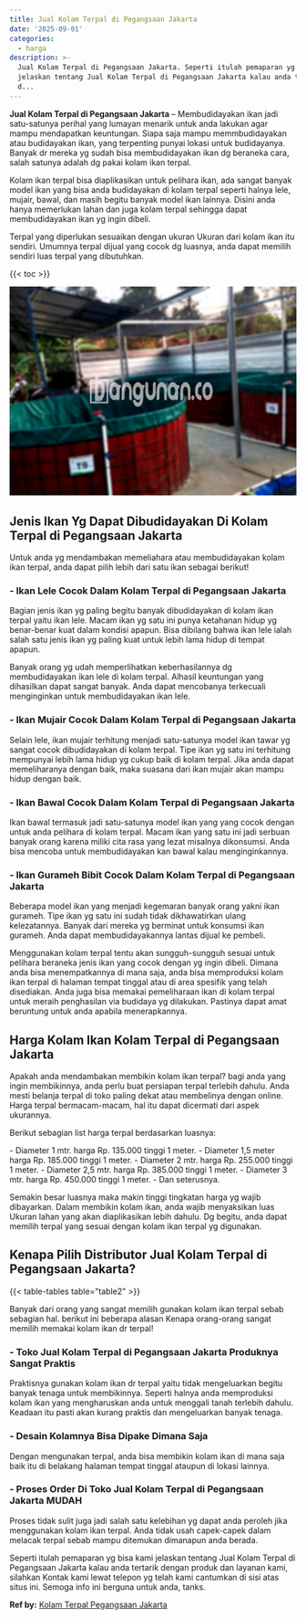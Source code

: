 ```yaml
---
title: Jual Kolam Terpal di Pegangsaan Jakarta
date: '2025-09-01'
categories:
  - harga
description: >-
  Jual Kolam Terpal di Pegangsaan Jakarta. Seperti itulah pemaparan yg bisa kami
  jelaskan tentang Jual Kolam Terpal di Pegangsaan Jakarta kalau anda tertarik
  d...
---
```


**Jual Kolam Terpal di Pegangsaan Jakarta** – Membudidayakan ikan jadi satu-satunya perihal yang lumayan menarik untuk anda lakukan agar mampu mendapatkan keuntungan. Siapa saja mampu memmbudidayakan atau budidayakan ikan, yang terpenting punyai lokasi untuk budidayanya. Banyak dr mereka yg sudah bisa membudidayakan ikan dg beraneka cara, salah satunya adalah dg pakai kolam ikan terpal.

Kolam ikan terpal bisa diaplikasikan untuk pelihara ikan, ada sangat banyak model ikan yang bisa anda budidayakan di kolam terpal seperti halnya lele, mujair, bawal, dan masih begitu banyak model ikan lainnya. Disini anda hanya memerlukan lahan dan juga kolam terpal sehingga dapat membudidayakan ikan yg ingin dibeli.

Terpal yang diperlukan sesuaikan dengan ukuran Ukuran dari kolam ikan itu sendiri. Umumnya terpal dijual yang cocok dg luasnya, anda dapat memilih sendiri luas terpal yang dibutuhkan.

{{< toc >}}

![Jual Kolam Terpal di Pegangsaan Jakarta](/images/jual-kolam-terpal-44.png)

## Jenis Ikan Yg Dapat Dibudidayakan Di Kolam Terpal di Pegangsaan Jakarta

Untuk anda yg mendambakan memeliahara atau membudidayakan kolam ikan terpal, anda dapat pilih lebih dari satu ikan sebagai berikut!

### \- Ikan Lele Cocok Dalam Kolam Terpal di Pegangsaan Jakarta

Bagian jenis ikan yg paling begitu banyak dibudidayakan di kolam ikan terpal yaitu ikan lele. Macam ikan yg satu ini punya ketahanan hidup yg benar-benar kuat dalam kondisi apapun. Bisa dibilang bahwa ikan lele ialah salah satu jenis ikan yg paling kuat untuk lebih lama hidup di tempat apapun.

Banyak orang yg udah memperlihatkan keberhasilannya dg membudidayakan ikan lele di kolam terpal. Alhasil keuntungan yang dihasilkan dapat sangat banyak. Anda dapat mencobanya terkecuali menginginkan untuk membudidayakan ikan lele.

### \- Ikan Mujair Cocok Dalam Kolam Terpal di Pegangsaan Jakarta

Selain lele, ikan mujair terhitung menjadi satu-satunya model ikan tawar yg sangat cocok dibudidayakan di kolam terpal. Tipe ikan yg satu ini terhitung mempunyai lebih lama hidup yg cukup baik di kolam terpal. Jika anda dapat memeliharanya dengan baik, maka suasana dari ikan mujair akan mampu hidup dengan baik.

### \- Ikan Bawal Cocok Dalam Kolam Terpal di Pegangsaan Jakarta

Ikan bawal termasuk jadi satu-satunya model ikan yang yang cocok dengan untuk anda pelihara di kolam terpal. Macam ikan yang satu ini jadi serbuan banyak orang karena miliki cita rasa yang lezat misalnya dikonsumsi. Anda bisa mencoba untuk membudidayakan kan bawal kalau menginginkannya.

### \- Ikan Gurameh Bibit Cocok Dalam Kolam Terpal di Pegangsaan Jakarta

Beberapa model ikan yang menjadi kegemaran banyak orang yakni ikan gurameh. Tipe ikan yg satu ini sudah tidak dikhawatirkan ulang kelezatannya. Banyak dari mereka yg berminat untuk konsumsi ikan gurameh. Anda dapat membudidayakannya lantas dijual ke pembeli.

Menggunakan kolam terpal tentu akan sungguh-sungguh sesuai untuk pelihara beraneka jenis ikan yang cocok dengan yg ingin dibeli. Dimana anda bisa menempatkannya di mana saja, anda bisa memproduksi kolam ikan terpal di halaman tempat tinggal atau di area spesifik yang telah disediakan. Anda juga bisa memakai pemeliharaan ikan di kolam terpal untuk meraih penghasilan via budidaya yg dilakukan. Pastinya dapat amat beruntung untuk anda apabila menerapkannya.

## Harga Kolam Ikan Kolam Terpal di Pegangsaan Jakarta

Apakah anda mendambakan membikin kolam ikan terpal? bagi anda yang ingin membikinnya, anda perlu buat persiapan terpal terlebih dahulu. Anda mesti belanja terpal di toko paling dekat atau membelinya dengan online. Harga terpal bermacam-macam, hal itu dapat dicermati dari aspek ukurannya.

Berikut sebagian list harga terpal berdasarkan luasnya:

\- Diameter 1 mtr. harga Rp. 135.000 tinggi 1 meter. - Diameter 1,5 meter harga Rp. 185.000 tinggi 1 meter. - Diameter 2 mtr. harga Rp. 255.000 tinggi 1 meter. - Diameter 2,5 mtr. harga Rp. 385.000 tinggi 1 meter. - Diameter 3 mtr. harga Rp. 450.000 tinggi 1 meter. - Dan seterusnya.

Semakin besar luasnya maka makin tinggi tingkatan harga yg wajib dibayarkan. Dalam membikin kolam ikan, anda wajib menyaksikan luas Ukuran lahan yang akan diaplikasikan lebih dahulu. Dg begitu, anda dapat memilih terpal yang sesuai dengan kolam ikan terpal yg digunakan.

## Kenapa Pilih Distributor Jual Kolam Terpal di Pegangsaan Jakarta?

{{< table-tables table="table2" >}}

Banyak dari orang yang sangat memilih gunakan kolam ikan terpal sebab sebagian hal. berikut ini beberapa alasan Kenapa orang-orang sangat memilih memakai kolam ikan dr terpal!

### \- Toko Jual Kolam Terpal di Pegangsaan Jakarta Produknya Sangat Praktis

Praktisnya gunakan kolam ikan dr terpal yaitu tidak mengeluarkan begitu banyak tenaga untuk membikinnya. Seperti halnya anda memproduksi kolam ikan yang mengharuskan anda untuk menggali tanah terlebih dahulu. Keadaan itu pasti akan kurang praktis dan mengeluarkan banyak tenaga.

### \- Desain Kolamnya Bisa Dipake Dimana Saja

Dengan mengunakan terpal, anda bisa membikin kolam ikan di mana saja baik itu di belakang halaman tempat tinggal ataupun di lokasi lainnya.

### \- Proses Order Di Toko Jual Kolam Terpal di Pegangsaan Jakarta MUDAH

Proses tidak sulit juga jadi salah satu kelebihan yg dapat anda peroleh jika menggunakan kolam ikan terpal. Anda tidak usah capek-capek dalam melacak terpal sebab mampu ditemukan dimanapun anda berada.

Seperti itulah pemaparan yg bisa kami jelaskan tentang Jual Kolam Terpal di Pegangsaan Jakarta kalau anda tertarik dengan produk dan layanan kami, silahkan Kontak kami lewat telepon yg telah kami cantumkan di sisi atas situs ini. Semoga info ini berguna untuk anda, tanks.

**Ref by:** [Kolam Terpal Pegangsaan Jakarta](https://id.wikipedia.org/wiki/Kolam)
